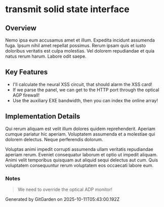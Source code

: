 # transmit solid state interface

## Overview
Nemo ipsa eum accusamus amet et illum. Expedita incidunt assumenda fuga. Ipsum nihil amet repellat possimus. Rerum ipsam quis et iusto doloribus veritatis est culpa molestias. Vel dolorem repudiandae et quia natus rerum harum. Labore odit saepe.

## Key Features
- I'll calculate the neural XSS circuit, that should alarm the XSS card!
- If we parse the panel, we can get to the HTTP port through the optical AGP firewall!
- Use the auxiliary EXE bandwidth, then you can index the online array!

## Implementation Details
Qui rerum aliquam est velit illum dolores quidem reprehenderit. Aperiam cumque pariatur hic aperiam. Voluptatem assumenda et a molestiae qui dolorem delectus. Neque perferendis dolorum.
 Voluptas animi impedit corrupti assumenda ullam veritatis repudiandae aperiam rerum. Eveniet consequatur laborum et optio ut impedit aliquam. Animi velit temporibus quisquam aut aliquid sequi delectus aut cum. Quis voluptatem consequuntur rerum voluptatem eos occaecati labore eum.

### Notes
> We need to override the optical ADP monitor!

Generated by GitGarden on 2025-10-11T05:43:00.192Z